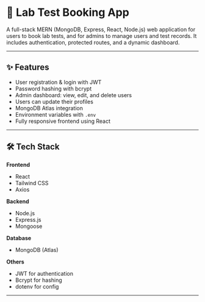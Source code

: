 # 🧪 Lab Test Booking App

A full-stack MERN (MongoDB, Express, React, Node.js) web application for users to book lab tests, and for admins to manage users and test records. It includes authentication, protected routes, and a dynamic dashboard.

---

## ✨ Features

- User registration & login with JWT
- Password hashing with bcrypt
- Admin dashboard: view, edit, and delete users
- Users can update their profiles
- MongoDB Atlas integration
- Environment variables with `.env`
- Fully responsive frontend using React

---

## 🛠️ Tech Stack

**Frontend**
- React
- Tailwind CSS
- Axios

**Backend**
- Node.js
- Express.js
- Mongoose

**Database**
- MongoDB (Atlas)

**Others**
- JWT for authentication
- Bcrypt for hashing
- dotenv for config

---

